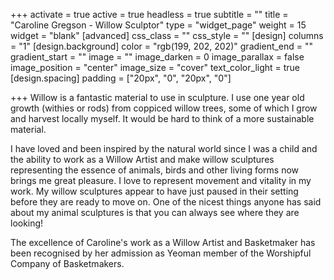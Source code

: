 +++
activate = true
active = true
headless = true
subtitle = ""
title = "Caroline Gregson - Willow Sculptor"
type = "widget_page"
weight = 15
widget = "blank"
[advanced]
css_class = ""
css_style = ""
[design]
columns = "1"
[design.background]
color = "rgb(199, 202, 202)"
gradient_end = ""
gradient_start = ""
image = ""
image_darken = 0
image_parallax = false
image_position = "center"
image_size = "cover"
text_color_light = true
[design.spacing]
padding = ["20px", "0", "20px", "0"]

+++
Willow is a fantastic material to use in sculpture. I use one year old growth (withies or rods) from coppiced willow trees, some of which I grow and harvest locally myself. It would be hard to think of a more sustainable material.

I have loved and been inspired by the natural world since I was a child
and the ability to work as a Willow Artist and make willow sculptures
representing the essence of animals, birds and other living forms now
brings me great pleasure. I love to represent movement and vitality in
my work. My willow sculptures appear to have just paused in their setting
before they are ready to move on. One of the nicest things anyone has
said about my animal sculptures is that you can always see where
they are looking!

The excellence of Caroline's work as a Willow Artist and Basketmaker has
been recognised by her admission as Yeoman member of the Worshipful
Company of Basketmakers.